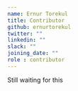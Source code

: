 ```yaml
---
name: Ernur Torekul
title: Contributor
github: ernurtorekul
twitter: ""
linkedin: ""
slack: ""
joining_date: ""
role : contributor
---
```


Still waiting for this
